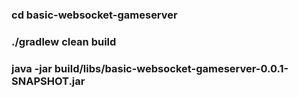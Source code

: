 ### cd basic-websocket-gameserver    
### ./gradlew clean build      
### java -jar build/libs/basic-websocket-gameserver-0.0.1-SNAPSHOT.jar
